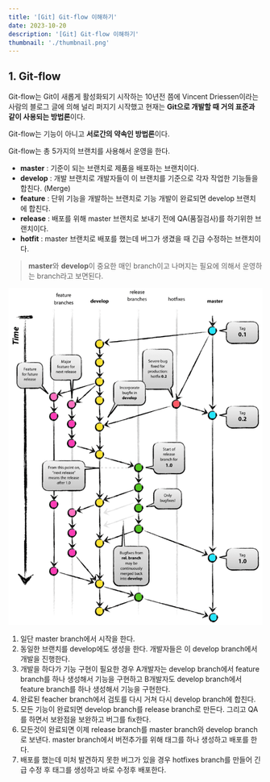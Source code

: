 ```yaml
---
title: '[Git] Git-flow 이해하기'
date: 2023-10-20
description: '[Git] Git-flow 이해하기'
thumbnail: './thumbnail.png'
---
```


## 1. Git-flow

Git-flow는 Git이 새롭게 활성화되기 시작하는 10년전 쯤에 Vincent Driessen이라는 사람의 블로그 글에 의해 널리 퍼지기 시작했고 현재는 **Git으로 개발할 때 거의 표준과 같이 사용되는 방법론**이다.

Git-flow는 기능이 아니고 **서로간의 약속인 방법론**이다.

Git-flow는 총 5가지의 브랜치를 사용해서 운영을 한다.

- **master** : 기준이 되는 브랜치로 제품을 배포하는 브랜치이다.
- **develop** : 개발 브랜치로 개발자들이 이 브랜치를 기준으로 각자 작업한 기능들을 합친다. (Merge)
- **feature** : 단위 기능을 개발하는 브랜치로 기능 개발이 완료되면 develop 브랜치에 합친다.
- **release** : 배포를 위해 master 브랜치로 보내기 전에 QA(품질검사)를 하기위한 브랜치이다.
- **hotfit** : master 브랜치로 배포를 했는데 버그가 생겼을 때 긴급 수정하는 브랜치이다.

> **master**와 **develop**이 중요한 매인 branch이고 나머지는 필요에 의해서 운영하는 branch라고 보면된다.

![gitflow.png](./gitflow.png)

1. 일단 master branch에서 시작을 한다.
2. 동일한 브랜치를 develop에도 생성을 한다. 개발자들은 이 develop branch에서 개발을 진행한다.
3. 개발을 하다가 기능 구현이 필요한 경우 A개발자는 develop branch에서 feature branch를 하나 생성해서 기능을 구현하고 B개발자도 develop branch에서 feature branch를 하나 생성해서 기능을 구현한다.
4. 완료된 feacher branch에서 검토를 다시 거쳐 다시 develop branch에 합친다.
5. 모든 기능이 완료되면 develop branch를 release branch로 만든다. 그리고 QA를 하면서 보완점을 보완하고 버그를 fix한다.
6. 모든것이 완료되면 이제 release branch를 master branch와 develop branch로 보낸다. master branch에서 버전추가를 위해 태그를 하나 생성하고 배포를 한다.
7. 배포를 했는데 미처 발견하지 못한 버그가 있을 경우 hotfixes branch를 만들어 긴급 수정 후 태그를 생성하고 바로 수정후 배포한다.
